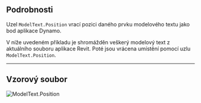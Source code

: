 ## Podrobnosti
Uzel `ModelText.Position` vrací pozici daného prvku modelového textu jako bod aplikace Dynamo.

V níže uvedeném příkladu je shromážděn veškerý modelový text z aktuálního souboru aplikace Revit. Poté jsou vrácena umístění pomocí uzlu `ModelText.Position`.
___
## Vzorový soubor

![ModelText.Position](./Revit.Elements.ModelText.Position_img.jpg)
